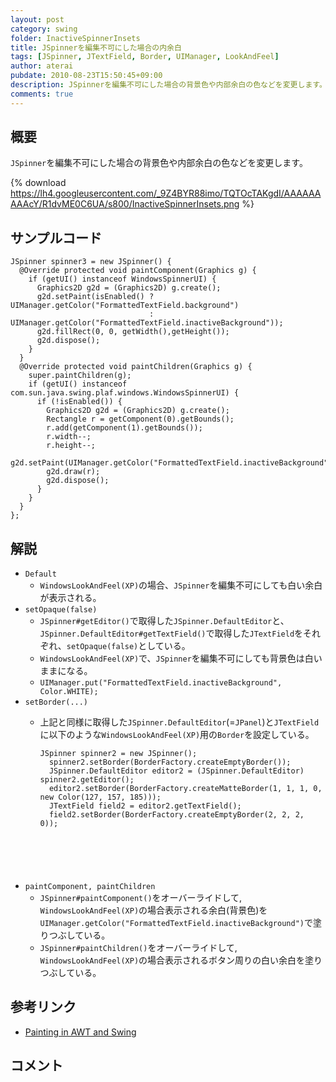 ```yaml
---
layout: post
category: swing
folder: InactiveSpinnerInsets
title: JSpinnerを編集不可にした場合の内余白
tags: [JSpinner, JTextField, Border, UIManager, LookAndFeel]
author: aterai
pubdate: 2010-08-23T15:50:45+09:00
description: JSpinnerを編集不可にした場合の背景色や内部余白の色などを変更します。
comments: true
---
```

## 概要
`JSpinner`を編集不可にした場合の背景色や内部余白の色などを変更します。

{% download https://lh4.googleusercontent.com/_9Z4BYR88imo/TQTOcTAKgdI/AAAAAAAAAcY/R1dvME0C6UA/s800/InactiveSpinnerInsets.png %}

## サンプルコード
<pre class="prettyprint"><code>JSpinner spinner3 = new JSpinner() {
  @Override protected void paintComponent(Graphics g) {
    if (getUI() instanceof WindowsSpinnerUI) {
      Graphics2D g2d = (Graphics2D) g.create();
      g2d.setPaint(isEnabled() ? UIManager.getColor("FormattedTextField.background")
                               : UIManager.getColor("FormattedTextField.inactiveBackground"));
      g2d.fillRect(0, 0, getWidth(),getHeight());
      g2d.dispose();
    }
  }
  @Override protected void paintChildren(Graphics g) {
    super.paintChildren(g);
    if (getUI() instanceof com.sun.java.swing.plaf.windows.WindowsSpinnerUI) {
      if (!isEnabled()) {
        Graphics2D g2d = (Graphics2D) g.create();
        Rectangle r = getComponent(0).getBounds();
        r.add(getComponent(1).getBounds());
        r.width--;
        r.height--;
        g2d.setPaint(UIManager.getColor("FormattedTextField.inactiveBackground"));
        g2d.draw(r);
        g2d.dispose();
      }
    }
  }
};
</code></pre>

## 解説
- `Default`
    - `WindowsLookAndFeel(XP)`の場合、`JSpinner`を編集不可にしても白い余白が表示される。
- `setOpaque(false)`
    - `JSpinner#getEditor()`で取得した`JSpinner.DefaultEditor`と、`JSpinner.DefaultEditor#getTextField()`で取得した`JTextField`をそれぞれ、`setOpaque(false)`としている。
    - `WindowsLookAndFeel(XP)`で、`JSpinner`を編集不可にしても背景色は白いままになる。
    - `UIManager.put("FormattedTextField.inactiveBackground", Color.WHITE);`
- `setBorder(...)`
    - 上記と同様に取得した`JSpinner.DefaultEditor`(=`JPanel`)と`JTextField`に以下のような`WindowsLookAndFeel(XP)`用の`Border`を設定している。
        
        <pre class="prettyprint"><code>JSpinner spinner2 = new JSpinner();
        spinner2.setBorder(BorderFactory.createEmptyBorder());
        JSpinner.DefaultEditor editor2 = (JSpinner.DefaultEditor) spinner2.getEditor();
        editor2.setBorder(BorderFactory.createMatteBorder(1, 1, 1, 0, new Color(127, 157, 185)));
        JTextField field2 = editor2.getTextField();
        field2.setBorder(BorderFactory.createEmptyBorder(2, 2, 2, 0));
</code></pre>
- `paintComponent, paintChildren`
    - `JSpinner#paintComponent()`をオーバーライドして, `WindowsLookAndFeel(XP)`の場合表示される余白(背景色)を`UIManager.getColor("FormattedTextField.inactiveBackground")`で塗りつぶしている。
    - `JSpinner#paintChildren()`をオーバーライドして,  `WindowsLookAndFeel(XP)`の場合表示されるボタン周りの白い余白を塗りつぶしている。

<!-- dummy comment line for breaking list -->

## 参考リンク
- [Painting in AWT and Swing](http://www.oracle.com/technetwork/java/painting-140037.html)

<!-- dummy comment line for breaking list -->

## コメント
